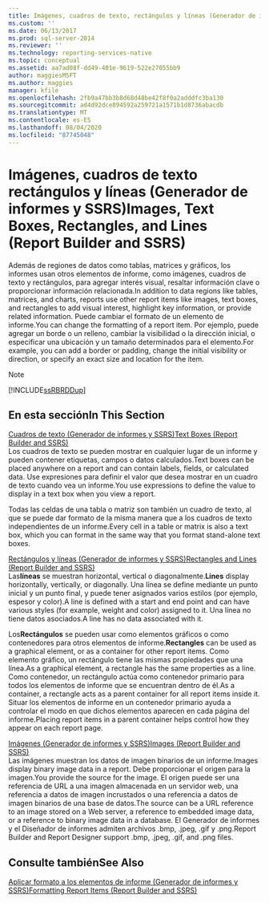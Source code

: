 ```yaml
---
title: Imágenes, cuadros de texto, rectángulos y líneas (Generador de informes y SSRS) | Microsoft Docs
ms.custom: ''
ms.date: 06/13/2017
ms.prod: sql-server-2014
ms.reviewer: ''
ms.technology: reporting-services-native
ms.topic: conceptual
ms.assetid: aa7ad08f-dd49-401e-9619-522e27055bb9
author: maggiesMSFT
ms.author: maggies
manager: kfile
ms.openlocfilehash: 2fb9a47bb3b8d68d48be42f8f0a2adddfc3ba130
ms.sourcegitcommit: ad4d92dce894592a259721a1571b1d8736abacdb
ms.translationtype: MT
ms.contentlocale: es-ES
ms.lasthandoff: 08/04/2020
ms.locfileid: "87745048"
---
```

# <a name="images-text-boxes-rectangles-and-lines-report-builder-and-ssrs"></a><span data-ttu-id="9b24d-102">Imágenes, cuadros de texto rectángulos y líneas (Generador de informes y SSRS)</span><span class="sxs-lookup"><span data-stu-id="9b24d-102">Images, Text Boxes, Rectangles, and Lines (Report Builder and SSRS)</span></span>
  <span data-ttu-id="9b24d-103">Además de regiones de datos como tablas, matrices y gráficos, los informes usan otros elementos de informe, como imágenes, cuadros de texto y rectángulos, para agregar interés visual, resaltar información clave o proporcionar información relacionada.</span><span class="sxs-lookup"><span data-stu-id="9b24d-103">In addition to data regions like tables, matrices, and charts, reports use other report items like images, text boxes, and rectangles to add visual interest, highlight key information, or provide related information.</span></span> <span data-ttu-id="9b24d-104">Puede cambiar el formato de un elemento de informe.</span><span class="sxs-lookup"><span data-stu-id="9b24d-104">You can change the formatting of a report item.</span></span> <span data-ttu-id="9b24d-105">Por ejemplo, puede agregar un borde o un relleno, cambiar la visibilidad o la dirección inicial, o especificar una ubicación y un tamaño determinados para el elemento.</span><span class="sxs-lookup"><span data-stu-id="9b24d-105">For example, you can add a border or padding, change the initial visibility or direction, or specify an exact size and location for the item.</span></span>  
  
> [!NOTE]  
>  [!INCLUDE[ssRBRDDup](../../includes/ssrbrddup-md.md)]  
  
## <a name="in-this-section"></a><span data-ttu-id="9b24d-106">En esta sección</span><span class="sxs-lookup"><span data-stu-id="9b24d-106">In This Section</span></span>  
 [<span data-ttu-id="9b24d-107">Cuadros de texto &#40;Generador de informes y SSRS&#41;</span><span class="sxs-lookup"><span data-stu-id="9b24d-107">Text Boxes &#40;Report Builder and SSRS&#41;</span></span>](text-boxes-report-builder-and-ssrs.md)  
 <span data-ttu-id="9b24d-108">Los cuadros de texto se pueden mostrar en cualquier lugar de un informe y pueden contener etiquetas, campos o datos calculados.</span><span class="sxs-lookup"><span data-stu-id="9b24d-108">Text boxes can be placed anywhere on a report and can contain labels, fields, or calculated data.</span></span> <span data-ttu-id="9b24d-109">Use expresiones para definir el valor que desea mostrar en un cuadro de texto cuando vea un informe.</span><span class="sxs-lookup"><span data-stu-id="9b24d-109">You use expressions to define the value to display in a text box when you view a report.</span></span>  
  
 <span data-ttu-id="9b24d-110">Todas las celdas de una tabla o matriz son también un cuadro de texto, al que se puede dar formato de la misma manera que a los cuadros de texto independientes de un informe.</span><span class="sxs-lookup"><span data-stu-id="9b24d-110">Every cell in a table or matrix is also a text box, which you can format in the same way that you format stand-alone text boxes.</span></span>  
  
 [<span data-ttu-id="9b24d-111">Rectángulos y líneas &#40;Generador de informes y SSRS&#41;</span><span class="sxs-lookup"><span data-stu-id="9b24d-111">Rectangles and Lines &#40;Report Builder and SSRS&#41;</span></span>](rectangles-and-lines-report-builder-and-ssrs.md)  
 <span data-ttu-id="9b24d-112">Las**líneas** se muestran horizontal, vertical o diagonalmente.</span><span class="sxs-lookup"><span data-stu-id="9b24d-112">**Lines** display horizontally, vertically, or diagonally.</span></span> <span data-ttu-id="9b24d-113">Una línea se define mediante un punto inicial y un punto final, y puede tener asignados varios estilos (por ejemplo, espesor y color).</span><span class="sxs-lookup"><span data-stu-id="9b24d-113">A line is defined with a start and end point and can have various styles (for example, weight and color) assigned to it.</span></span> <span data-ttu-id="9b24d-114">Una línea no tiene datos asociados.</span><span class="sxs-lookup"><span data-stu-id="9b24d-114">A line has no data associated with it.</span></span>  
  
 <span data-ttu-id="9b24d-115">Los**Rectángulos** se pueden usar como elementos gráficos o como contenedores para otros elementos de informe.</span><span class="sxs-lookup"><span data-stu-id="9b24d-115">**Rectangles** can be used as a graphical element, or as a container for other report items.</span></span> <span data-ttu-id="9b24d-116">Como elemento gráfico, un rectángulo tiene las mismas propiedades que una línea.</span><span class="sxs-lookup"><span data-stu-id="9b24d-116">As a graphical element, a rectangle has the same properties as a line.</span></span> <span data-ttu-id="9b24d-117">Como contenedor, un rectángulo actúa como contenedor primario para todos los elementos de informe que se encuentran dentro de él.</span><span class="sxs-lookup"><span data-stu-id="9b24d-117">As a container, a rectangle acts as a parent container for all report items inside it.</span></span> <span data-ttu-id="9b24d-118">Situar los elementos de informe en un contenedor primario ayuda a controlar el modo en que dichos elementos aparecen en cada página del informe.</span><span class="sxs-lookup"><span data-stu-id="9b24d-118">Placing report items in a parent container helps control how they appear on each report page.</span></span>  
  
 [<span data-ttu-id="9b24d-119">Imágenes &#40;Generador de informes y SSRS&#41;</span><span class="sxs-lookup"><span data-stu-id="9b24d-119">Images &#40;Report Builder and SSRS&#41;</span></span>](images-report-builder-and-ssrs.md)  
 <span data-ttu-id="9b24d-120">Las imágenes muestran los datos de imagen binarios de un informe.</span><span class="sxs-lookup"><span data-stu-id="9b24d-120">Images display binary image data in a report.</span></span> <span data-ttu-id="9b24d-121">Debe proporcionar el origen para la imagen.</span><span class="sxs-lookup"><span data-stu-id="9b24d-121">You provide the source for the image.</span></span> <span data-ttu-id="9b24d-122">El origen puede ser una referencia de URL a una imagen almacenada en un servidor web, una referencia a datos de imagen incrustados o una referencia a datos de imagen binarios de una base de datos.</span><span class="sxs-lookup"><span data-stu-id="9b24d-122">The source can be a URL reference to an image stored on a Web server, a reference to embedded image data, or a reference to binary image data in a database.</span></span> <span data-ttu-id="9b24d-123">El Generador de informes y el Diseñador de informes admiten archivos .bmp, .jpeg, .gif y .png.</span><span class="sxs-lookup"><span data-stu-id="9b24d-123">Report Builder and Report Designer support .bmp, .jpeg, .gif, and .png files.</span></span>  
  
## <a name="see-also"></a><span data-ttu-id="9b24d-124">Consulte también</span><span class="sxs-lookup"><span data-stu-id="9b24d-124">See Also</span></span>  
 [<span data-ttu-id="9b24d-125">Aplicar formato a los elementos de informe &#40;Generador de informes y SSRS&#41;</span><span class="sxs-lookup"><span data-stu-id="9b24d-125">Formatting Report Items &#40;Report Builder and SSRS&#41;</span></span>](formatting-report-items-report-builder-and-ssrs.md)  
  
  
